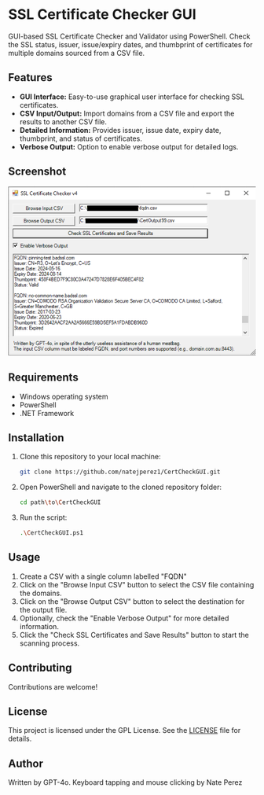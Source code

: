 # SSL Certificate Checker GUI
GUI-based SSL Certificate Checker and Validator using PowerShell. Check the SSL status, issuer, issue/expiry dates, and thumbprint of certificates for multiple domains sourced from a CSV file.

## Features

- **GUI Interface:** Easy-to-use graphical user interface for checking SSL certificates.
- **CSV Input/Output:** Import domains from a CSV file and export the results to another CSV file.
- **Detailed Information:** Provides issuer, issue date, expiry date, thumbprint, and status of certificates.
- **Verbose Output:** Option to enable verbose output for detailed logs.

## Screenshot

![Graphical Interface](images/MainGUI.PNG)

## Requirements

- Windows operating system
- PowerShell
- .NET Framework

## Installation

1. Clone this repository to your local machine:
    ```sh
    git clone https://github.com/natejperez1/CertCheckGUI.git
    ```

2. Open PowerShell and navigate to the cloned repository folder:
    ```sh
    cd path\to\CertCheckGUI
    ```

3. Run the script:
    ```sh
    .\CertCheckGUI.ps1
    ```

## Usage

1. Create a CSV with a single column labelled "FQDN"
2. Click on the "Browse Input CSV" button to select the CSV file containing the domains.
3. Click on the "Browse Output CSV" button to select the destination for the output file.
4. Optionally, check the "Enable Verbose Output" for more detailed information.
5. Click the "Check SSL Certificates and Save Results" button to start the scanning process.

## Contributing

Contributions are welcome!

## License

This project is licensed under the GPL License. See the [LICENSE](LICENSE) file for details.

## Author

Written by GPT-4o. Keyboard tapping and mouse clicking by Nate Perez

